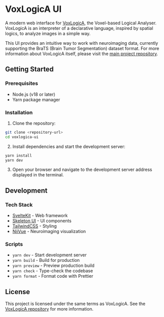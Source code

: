 # VoxLogicA UI

A modern web interface for [VoxLogicA](https://github.com/vincenzoml/VoxLogicA), the Voxel-based Logical Analyser. VoxLogicA is an interpreter of a declarative language, inspired by spatial logics, to analyze images in a simple way.

This UI provides an intuitive way to work with neuroimaging data, currently supporting the BraTS (Brain Tumor Segmentation) dataset format. For more information about VoxLogicA itself, please visit the [main project repository](https://github.com/vincenzoml/VoxLogicA).

## Getting Started

### Prerequisites

- Node.js (v18 or later)
- Yarn package manager

### Installation

1. Clone the repository:

```bash
git clone <repository-url>
cd voxlogica-ui
```

2. Install dependencies and start the development server:

```bash
yarn install
yarn dev
```

3. Open your browser and navigate to the development server address displayed in the terminal.

## Development

### Tech Stack

- [SvelteKit](https://kit.svelte.dev/) - Web framework
- [Skeleton UI](https://www.skeleton.dev/) - UI components
- [TailwindCSS](https://tailwindcss.com/) - Styling
- [NiiVue](https://niivue.github.io/) - Neuroimaging visualization

### Scripts

- `yarn dev` - Start development server
- `yarn build` - Build for production
- `yarn preview` - Preview production build
- `yarn check` - Type-check the codebase
- `yarn format` - Format code with Prettier

## License

This project is licensed under the same terms as VoxLogicA. See the [VoxLogicA repository](https://github.com/vincenzoml/VoxLogicA) for more information.
